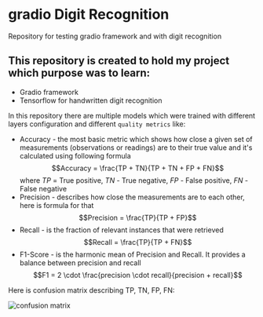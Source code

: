 # gradio Digit Recognition

Repository for testing gradio framework and with digit recognition

## This repository is created to hold my project which purpose was to learn:
 * Gradio framework
 * Tensorflow for handwritten digit recognition

In this repository there are multiple models which were trained with different layers configuration and different ```quality metrics```
like:
* Accuracy - the most basic metric which shows how close a given set of measurements (observations or readings) are to their true value and it's calculated using following formula
$$Accuracy = \frac{TP + TN}{TP + TN + FP + FN}$$
where $TP$ = True positive, $TN$ - True negative, $FP$ - False positive, $FN$ - False negative
* Precision - describes how close the measurements are to each other, here is formula for that
$$Precision = \frac{TP}{TP + FP}$$
* Recall - is the fraction of relevant instances that were retrieved
$$Recall = \frac{TP}{TP + FN}$$
* F1-Score - is the harmonic mean of Precision and Recall. It provides a balance between precision and recall
$$F1 = 2 \cdot \frac{precision \cdot recall}{precision + recall}$$

Here is confusion matrix describing TP, TN, FP, FN:

<img title="Confusion matrix" alt="confusion matrix" src="https://images.squarespace-cdn.com/content/v1/5acbdd3a25bf024c12f4c8b4/1599586328823-MEC7RJJWL59TC0FVUAQ6/Confusion+Matrix.pnghttps://images.squarespace-cdn.com/content/v1/5acbdd3a25bf024c12f4c8b4/1599586328823-MEC7RJJWL59TC0FVUAQ6/Confusion+Matrix.png">
